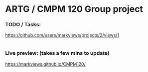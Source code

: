 # ARTG / CMPM 120 Group project

### TODO / Tasks:
https://github.com/users/markviews/projects/2/views/1
<br>
<br>
### Live preview: (takes a few mins to update)
https://markviews.github.io/CMPM120/
